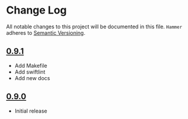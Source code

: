 # Change Log
All notable changes to this project will be documented in this file.
`Hammer` adheres to [Semantic Versioning](http://semver.org/).

## [0.9.1](https://github.com/lyft/Hammer/releases/tag/0.9.1)
- Add Makefile
- Add swiftlint
- Add new docs

## [0.9.0](https://github.com/lyft/Hammer/releases/tag/0.9.0)
- Initial release

